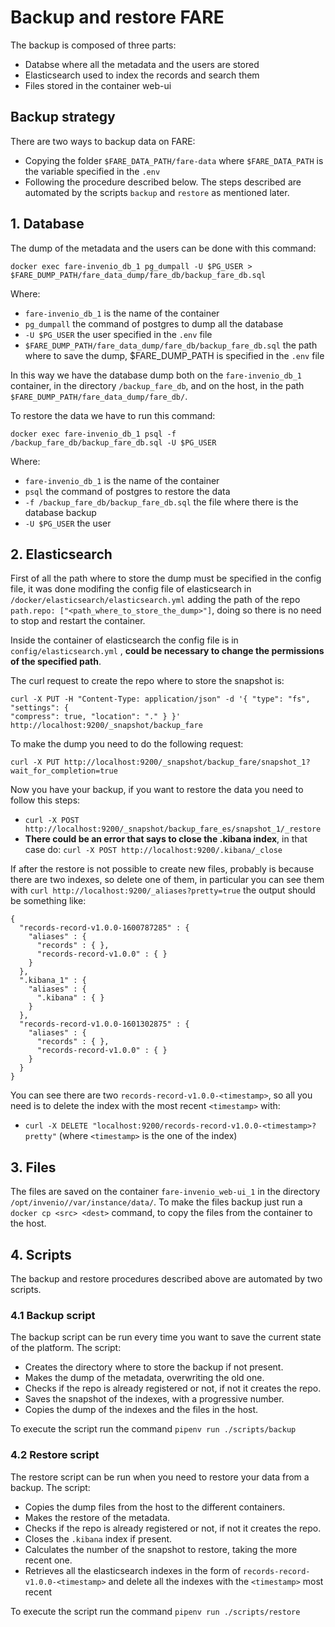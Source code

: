 # Backup and restore FARE

The backup is composed of three parts:
- Databse where all the metadata and the users are stored
- Elasticsearch used to index the records and search them
- Files stored in the container web-ui

## Backup strategy

There are two ways to backup data on FARE:
- Copying the folder `$FARE_DATA_PATH/fare-data` where `$FARE_DATA_PATH` is the variable specified in the `.env`
- Following the procedure described below. The steps described are automated by the scripts `backup` and `restore` as mentioned later.

## 1. Database
The dump of the metadata and the users can be done with this command:
```
docker exec fare-invenio_db_1 pg_dumpall -U $PG_USER > $FARE_DUMP_PATH/fare_data_dump/fare_db/backup_fare_db.sql
```
Where:
- `fare-invenio_db_1` is the name of the container
- `pg_dumpall` the command of postgres to dump all the database
- `-U $PG_USER` the user specified in the `.env` file
- `$FARE_DUMP_PATH/fare_data_dump/fare_db/backup_fare_db.sql` the path where to save the dump, $FARE_DUMP_PATH is specified in the `.env` file

In this way we have the database dump both on the `fare-invenio_db_1` container, in the directory `/backup_fare_db`, and on the host, in the path `$FARE_DUMP_PATH/fare_data_dump/fare_db/`. 

To restore the data we have to run this command:
```
docker exec fare-invenio_db_1 psql -f /backup_fare_db/backup_fare_db.sql -U $PG_USER
```

Where:
- `fare-invenio_db_1` is the name of the container
- `psql` the command of postgres to restore the data
- `-f /backup_fare_db/backup_fare_db.sql` the file where there is the database backup
- `-U $PG_USER` the user

## 2. Elasticsearch
First of all the path where to store the dump must be specified in the config file, it was done modifing the config file of elasticsearch in  `/docker/elasticsearch/elasticsearch.yml` adding the path of the repo `path.repo: ["<path_where_to_store_the_dump>"]`, doing so there is no need to stop and restart the container.

Inside the container of elasticsearch the config file is in `config/elasticsearch.yml` , **could be necessary to change the permissions of the specified path**.

The curl request to create the repo where to store the snapshot is:
```
curl -X PUT -H "Content-Type: application/json" -d '{ "type": "fs", "settings": {
"compress": true, "location": "." } }'
http://localhost:9200/_snapshot/backup_fare
```

To make the dump you need to do the following request:
```
curl -X PUT http://localhost:9200/_snapshot/backup_fare/snapshot_1?
wait_for_completion=true
```

Now you have your backup, if you want to restore the data you need to follow this steps:
- `curl -X POST http://localhost:9200/_snapshot/backup_fare_es/snapshot_1/_restore`
- **There could be an error that says to close the .kibana index**, in that case do:
`curl -X POST http://localhost:9200/.kibana/_close`

If after the restore is not possible to create new files, probably is because there
are two indexes, so delete one of them, in particular you can see them with `curl
http://localhost:9200/_aliases?pretty=true` the output should be something like:
```
{
  "records-record-v1.0.0-1600787285" : {
    "aliases" : {
      "records" : { },
      "records-record-v1.0.0" : { }
    }
  },
  ".kibana_1" : {
    "aliases" : {
      ".kibana" : { }
    }
  },
  "records-record-v1.0.0-1601302875" : {
    "aliases" : {
      "records" : { },
      "records-record-v1.0.0" : { }
    }
  }
}

```

You can see there are two `records-record-v1.0.0-<timestamp>`, so all you need is to
delete the index with the most recent `<timestamp>` with:
- `curl -X DELETE "localhost:9200/records-record-v1.0.0-<timestamp>?pretty"` (where `<timestamp>` is the one of the index)

## 3. Files
The files are saved on the container `fare-invenio_web-ui_1` in the directory `/opt/invenio//var/instance/data/`. To make the files backup just run a `docker cp <src> <dest>` command, to copy the files from the container to the host.

## 4. Scripts

The backup and restore procedures described above are automated by two scripts.

### 4.1 Backup script

The backup script can be run every time you want to save the current state of the platform. 
The script:
- Creates the directory where to store the backup if not present.
- Makes the dump of the metadata, overwriting the old one.
- Checks if the repo is already registered or not, if not it creates the repo.
- Saves the snapshot of the indexes, with a progressive number.
- Copies the dump of the indexes and the files in the host.

To execute the script run the command `pipenv run ./scripts/backup`

### 4.2 Restore script

The restore script can be run when you need to restore your data from a backup.
The script:
- Copies the dump files from the host to the different containers.
- Makes the restore of the metadata.
- Checks if the repo is already registered or not, if not it creates the repo.
- Closes the `.kibana` index if present.
- Calculates the number of the snapshot to restore, taking the more recent one.
- Retrieves all the elasticsearch indexes in the form of `records-record-v1.0.0-<timestamp>` and delete all the indexes with the `<timestamp>` most recent

To execute the script run the command `pipenv run ./scripts/restore`
